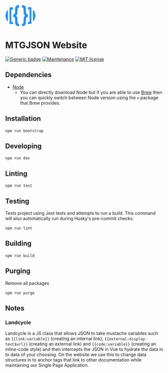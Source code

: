 
<img src="./docs/.vuepress/public/images/assets/logo-mtgjson-dark-blue.svg" width="100px">

# MTGJSON Website

[![Generic badge](https://img.shields.io/badge/Made_with_Vuepress-1.0-green.svg)](https://shields.io/)
[![Maintenance](https://img.shields.io/badge/Maintained-Yes-green.svg)](https://GitHub.com/ericlakatos/windfish-app/graphs/commit-activity)
[![MIT license](https://img.shields.io/badge/License-MIT-blue.svg)](https://github.com/ericlakatos/windfish-app/blob/master/LICENSE.md)

## Dependencies
- [Node](https://www.nodejs.com)
  - You can directly download Node but if you are able to use [Brew](https://brew.sh/) then you can quickly switch between Node version using the `n` package that Brew provides.

## Installation

```
npm run bootstrap
```

## Developing

```
npm run dev
```

## Linting

```
npm run test
```

## Testing

Tests project using Jest tests and attempts to run a build. This command will also automatically run during Husky's pre-commit checks.

```
npm run lint
```

## Building

```
npm run build
```

## Purging

Remove all packages

```
npm run purge
```

## Notes

### Landcycle

Landcycle is a JS class that allows JSON to take mustache variables such as `{{link:variable}}` (creating an internal link), `{{external:display-text$url}}` (creating an external link) and `{{code:variable}}` (creating an inline-code style) and then intercepts the JSON in Vue to hydrate the data in to data of your choosing. On the website we use this to change data structures in to anchor tags that link to other documentation while maintaining our Single Page Application.
